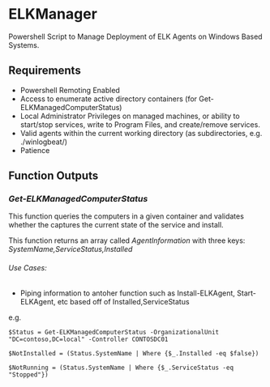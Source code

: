 # ELKManager
Powershell Script to Manage Deployment of ELK Agents on Windows Based Systems. 

## Requirements
* Powershell Remoting Enabled
* Access to enumerate active directory containers (for Get-ELKManagedComputerStatus)
* Local Administrator Privileges on managed machines, or ability to start/stop services, write to Program Files, and create/remove services. 
* Valid agents within the current working directory (as subdirectories, e.g. ./winlogbeat/)
* Patience

## Function Outputs
### _Get-ELKManagedComputerStatus_
This function queries the computers in a given container and validates whether the captures the current state of the service and install.

This function returns an array called _AgentInformation_ with three keys: _SystemName,ServiceStatus,Installed_

###### Use Cases:

* Piping information to antoher function such as Install-ELKAgent, Start-ELKAgent, etc based off of Installed,ServiceStatus

e.g.

`$Status = Get-ELKManagedComputerStatus -OrganizationalUnit "DC=contoso,DC=local" -Controller CONTOSDC01`

`$NotInstalled = (Status.SystemName | Where {$_.Installed -eq $false})`

`$NotRunning = (Status.SystemName | Where {$_.ServiceStatus -eq "Stopped"})`
